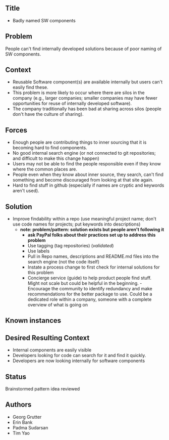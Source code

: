 ## Title
* Badly named SW components

## Problem
People can't find internally developed solutions because of poor naming of SW components.

## Context
* Reusable Software component(s) are available internally but users can't easily find these.
* This problem is more likely to occur where there are silos in the company (e.g., larger companies; smaller companies may have fewer opportunities for reuse of internally developed software). 
* The company traditionally has been bad at sharing across silos (people don't have the culture of sharing). 

## Forces
* Enough people are contributing things to inner sourcing that it is becoming hard to find components.
* No good internal search engine (or not connected to git repositories; and difficult to make this change happen)
* Users may not be able to find the people responsible even if they know where the common places are.
* People even when they know about inner source, they search, can't find something and become discouraged from looking at that site again.
* Hard to find stuff in github (especially if names are cryptic and keywords aren't used).

## Solution
* Improve findability within a repo (use meaningful project name; don't use code names for projects; put keywords into descriptions)
    - **note: problem/pattern: solution exists but people aren't following it**
        - **ask PayPal folks about their practices set up to address this problem**
        * Use tagging (tag repositories) (_validated_)
        * Use labels
        * Pull in Repo names, descriptions and README.md files into the search engine (not the code itself)
        * Instate a process change to first check for internal solutions for this problem
        * Concierge service (guide) to help product people find stuff. Might not scale but could be helpful in the beginning.
	-Encourage the community to identify redundancy and make recommendations for the better package to use. Could be a dedicated role within a company, someone with a complete overview of what is going on

## Known instances

## Desired Resulting Context
* Internal components are easily visible
* Developers looking for code can search for it and find it quickly.
* Developers are now looking internally for software components

## Status
Brainstormed pattern idea reviewed

## Authors
* Georg Grutter
* Erin Bank
* Padma Sudarsan
* Tim Yao
